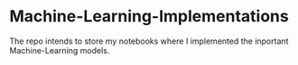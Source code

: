 # Machine-Learning-Implementations
The repo intends to store my notebooks where I implemented the inportant Machine-Learning models.
